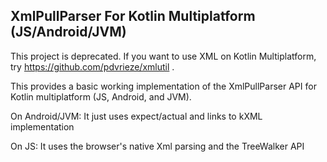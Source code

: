 ## XmlPullParser For Kotlin Multiplatform (JS/Android/JVM)

This project is deprecated. If you want to use XML on Kotlin Multiplatform, try 
https://github.com/pdvrieze/xmlutil .

This provides a basic working implementation of the XmlPullParser API for Kotlin multiplatform 
(JS, Android, and JVM).

On Android/JVM: It just uses expect/actual and links to kXML implementation

On JS: It uses the browser's native Xml parsing and the TreeWalker API


